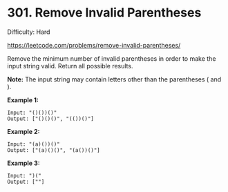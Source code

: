 # 301. Remove Invalid Parentheses

Difficulty: Hard

https://leetcode.com/problems/remove-invalid-parentheses/

Remove the minimum number of invalid parentheses in order to make the input string valid. Return all possible results.

**Note:** The input string may contain letters other than the parentheses ( and ).

**Example 1:**
```
Input: "()())()"
Output: ["()()()", "(())()"]
```

**Example 2:**
```
Input: "(a)())()"
Output: ["(a)()()", "(a())()"]
```

**Example 3:**
```
Input: ")("
Output: [""]
```
